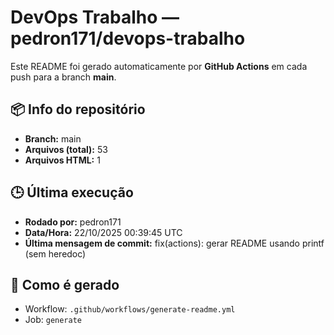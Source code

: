 # DevOps Trabalho — pedron171/devops-trabalho

Este README foi gerado automaticamente por **GitHub Actions** em cada push para a branch **main**.

## 📦 Info do repositório
- **Branch:** main
- **Arquivos (total):** 53
- **Arquivos HTML:** 1

## 🕒 Última execução
- **Rodado por:** pedron171
- **Data/Hora:** 22/10/2025 00:39:45 UTC
- **Última mensagem de commit:** fix(actions): gerar README usando printf (sem heredoc)

## 🔧 Como é gerado
- Workflow: `.github/workflows/generate-readme.yml`
- Job: `generate`
